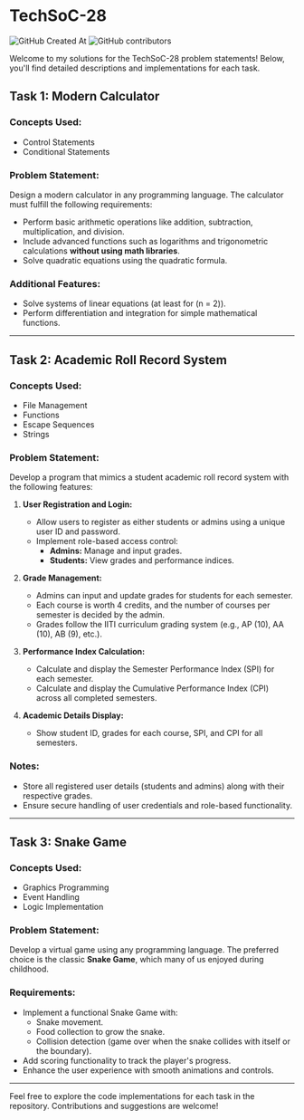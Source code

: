 # TechSoC-28
![GitHub Created At](https://img.shields.io/github/created-at/Stonky-Boi/TechSoc_28_PS)
![GitHub contributors](https://img.shields.io/github/contributors/Stonky-Boi/TechSoC_28_PS)

Welcome to my solutions for the TechSoC-28 problem statements! Below, you'll find detailed descriptions and implementations for each task.

## Task 1: Modern Calculator
### Concepts Used:
- Control Statements
- Conditional Statements

### Problem Statement:
Design a modern calculator in any programming language. The calculator must fulfill the following requirements:
- Perform basic arithmetic operations like addition, subtraction, multiplication, and division.
- Include advanced functions such as logarithms and trigonometric calculations **without using math libraries**.
- Solve quadratic equations using the quadratic formula.

### Additional Features:
- Solve systems of linear equations (at least for \(n = 2\)).
- Perform differentiation and integration for simple mathematical functions.

---

## Task 2: Academic Roll Record System
### Concepts Used:
- File Management
- Functions
- Escape Sequences
- Strings

### Problem Statement:
Develop a program that mimics a student academic roll record system with the following features:

1. **User Registration and Login:**
   - Allow users to register as either students or admins using a unique user ID and password.
   - Implement role-based access control:
     - **Admins:** Manage and input grades.
     - **Students:** View grades and performance indices.

2. **Grade Management:**
   - Admins can input and update grades for students for each semester.
   - Each course is worth 4 credits, and the number of courses per semester is decided by the admin.
   - Grades follow the IITI curriculum grading system (e.g., AP (10), AA (10), AB (9), etc.).

3. **Performance Index Calculation:**
   - Calculate and display the Semester Performance Index (SPI) for each semester.
   - Calculate and display the Cumulative Performance Index (CPI) across all completed semesters.

4. **Academic Details Display:**
   - Show student ID, grades for each course, SPI, and CPI for all semesters.

### Notes:
- Store all registered user details (students and admins) along with their respective grades.
- Ensure secure handling of user credentials and role-based functionality.

---

## Task 3: Snake Game
### Concepts Used:
- Graphics Programming
- Event Handling
- Logic Implementation

### Problem Statement:
Develop a virtual game using any programming language. The preferred choice is the classic **Snake Game**, which many of us enjoyed during childhood.

### Requirements:
- Implement a functional Snake Game with:
  - Snake movement.
  - Food collection to grow the snake.
  - Collision detection (game over when the snake collides with itself or the boundary).
- Add scoring functionality to track the player's progress.
- Enhance the user experience with smooth animations and controls.

---

Feel free to explore the code implementations for each task in the repository. Contributions and suggestions are welcome!
